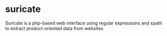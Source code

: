 # suricate
Suricate is a php-based web interface using regular expressions and xpath to extract product-oriented data from websites
